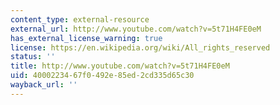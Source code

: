 ```yaml
---
content_type: external-resource
external_url: http://www.youtube.com/watch?v=5t71H4FE0eM
has_external_license_warning: true
license: https://en.wikipedia.org/wiki/All_rights_reserved
status: ''
title: http://www.youtube.com/watch?v=5t71H4FE0eM
uid: 40002234-67f0-492e-85ed-2cd335d65c30
wayback_url: ''
---
```

